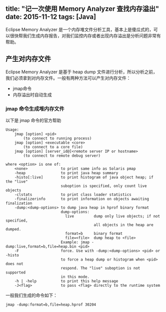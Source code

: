 title: "记一次使用 Memory Analyzer 查找内存溢出"
date: 2015-11-12
tags: [Java]
---

Eclipse Memory Analyzer 是一个内存堆文件分析工具，基本上是傻瓜式的，可以很快帮我们生成内存报告，对我们监控内存或者出现内存溢出是分析问题非常有帮助。<!--more-->

## 产生对内存文件

Eclipse Memory Analyzer 是基于 heap dump 文件进行分析，所以分析之前，我们必须拿到对内存文件。一般有两种方法可以产生对内存文件：
- jmap命令
- 内存溢出时自动生成

### jmap 命令生成堆内存文件

以下是 jmap 命令的官方帮助 

```shell
Usage:
    jmap [option] <pid>
        (to connect to running process)
    jmap [option] <executable <core>
        (to connect to a core file)
    jmap [option] [server_id@]<remote server IP or hostname>
        (to connect to remote debug server)

where <option> is one of:
    <none>               to print same info as Solaris pmap
    -heap                to print java heap summary
    -histo[:live]        to print histogram of java object heap; if the "live"
                         suboption is specified, only count live objects
    -clstats             to print class loader statistics
    -finalizerinfo       to print information on objects awaiting finalization
    -dump:<dump-options> to dump java heap in hprof binary format
                         dump-options:
                           live         dump only live objects; if not specified,
                                        all objects in the heap are dumped.
                           format=b     binary format
                           file=<file>  dump heap to <file>
                         Example: jmap -dump:live,format=b,file=heap.bin <pid>
    -F                   force. Use with -dump:<dump-options> <pid> or -histo
                         to force a heap dump or histogram when <pid> does not
                         respond. The "live" suboption is not supported
                         in this mode.
    -h | -help           to print this help message
    -J<flag>             to pass <flag> directly to the runtime system
```

一般我们生成的命令如下：

```shell
jmap -dump:format=b,file=heap.hprof 30204
```
